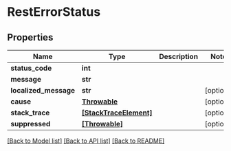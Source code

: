 # RestErrorStatus


## Properties
Name | Type | Description | Notes
------------ | ------------- | ------------- | -------------
**status_code** | **int** |  | 
**message** | **str** |  | 
**localized_message** | **str** |  | [optional] 
**cause** | [**Throwable**](Throwable.md) |  | [optional] 
**stack_trace** | [**[StackTraceElement]**](StackTraceElement.md) |  | [optional] 
**suppressed** | [**[Throwable]**](Throwable.md) |  | [optional] 

[[Back to Model list]](../README.md#documentation-for-models) [[Back to API list]](../README.md#documentation-for-api-endpoints) [[Back to README]](../README.md)


